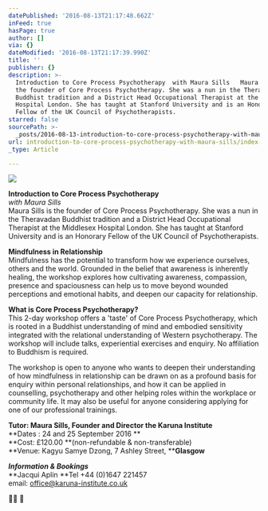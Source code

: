 ```yaml
---
datePublished: '2016-08-13T21:17:48.662Z'
inFeed: true
hasPage: true
author: []
via: {}
dateModified: '2016-08-13T21:17:39.990Z'
title: ''
publisher: {}
description: >-
  Introduction to Core Process Psychotherapy  with Maura Sills   Maura Sills is
  the founder of Core Process Psychotherapy. She was a nun in the Theravadan
  Buddhist tradition and a District Head Occupational Therapist at the Middlesex
  Hospital London. She has taught at Stanford University and is an Honorary
  Fellow of the UK Council of Psychotherapists.
starred: false
sourcePath: >-
  _posts/2016-08-13-introduction-to-core-process-psychotherapy-with-maura-sills.md
url: introduction-to-core-process-psychotherapy-with-maura-sills/index.html
_type: Article

---
```

![](https://the-grid-user-content.s3-us-west-2.amazonaws.com/69704af3-2b72-4640-946d-d5758360aa0c.jpg)

**Introduction to Core Process Psychotherapy**  
_with Maura Sills_  
Maura Sills is the founder of Core Process Psychotherapy. She was a nun in the Theravadan Buddhist tradition and a District Head Occupational Therapist at the Middlesex Hospital London. She has taught at Stanford University and is an Honorary Fellow of the UK Council of Psychotherapists.

**Mindfulness in Relationship**  
Mindfulness has the potential to transform how we experience ourselves, others and the world. Grounded in the belief that awareness is inherently healing, the workshop explores how cultivating awareness, compassion, presence and spaciousness can help us to move beyond wounded perceptions and emotional habits, and deepen our capacity for relationship.

**What is Core Process Psychotherapy?**  
This 2-day workshop offers a 'taste' of Core Process Psychotherapy, which is rooted in a Buddhist understanding of mind and embodied sensitivity integrated with the relational understanding of Western psychotherapy. The workshop will include talks, experiential exercises and enquiry. No affiliation to Buddhism is required.

The workshop is open to anyone who wants to deepen their understanding of how mindfulness in relationship can be drawn on as a profound basis for enquiry within personal relationships, and how it can be applied in counselling, psychotherapy and other helping roles within the workplace or community life. It may also be useful for anyone considering applying for one of our professional trainings.

**Tutor: Maura Sills, Founder and Director the Karuna Institute**  
**Dates : 24 and 25 September 2016 **  
**Cost: £120.00 **(non-refundable & non-transferable)   
**Venue: Kagyu Samye Dzong, 7 Ashley Street, ****Glasgow**

_**Information & Bookings**_  
**Jacqui Aplin **Tel +44 (0)1647 221457   
email: [office@karuna-institute.co.uk][0]

 

[0]: mailto:office@karuna-institute.co.uk